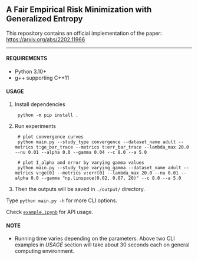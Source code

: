 **A Fair Empirical Risk Minimization with Generalized Entropy**
---------------------------------------------------------------

This repository contains an official implementation of the paper:
https://arxiv.org/abs/2202.11966

---------------------------------------------------------------

#### __REQUIREMENTS__

* Python 3.10+
* g++ supporting C++11


#### __USAGE__

1. Install dependencies

        python -m pip install .

2. Run experiments

        # plot convergence curves
        python main.py --study_type convergence --dataset_name adult --metrics t:ge_bar_trace --metrics t:err_bar_trace --lambda_max 20.0 --nu 0.01 --alpha 0.0 --gamma 0.04 --c 8.0 --a 5.0

        # plot I_alpha and error by varying gamma values
        python main.py --study_type varying_gamma --dataset_name adult --metrics v:ge[0] --metrics v:err[0] --lambda_max 20.0 --nu 0.01 --alpha 0.0 --gamma "np.linspace(0.02, 0.07, 20)" --c 8.0 --a 5.0

3. Then the outputs will be saved in `./output/` directory.

Type `python main.py -h` for more CLI options.

Check [`example.ipynb`](./example.ipynb) for API usage.


#### __NOTE__

* Running time varies depending on the parameters. Above two CLI examples in *USAGE* section will take about 30 seconds each on general computing environment.
